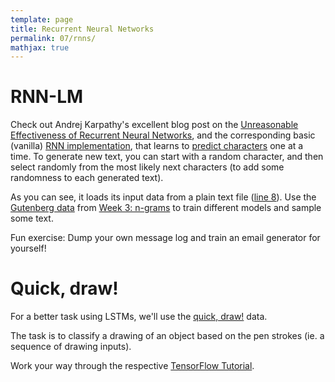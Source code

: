 ```yaml
---
template: page
title: Recurrent Neural Networks
permalink: 07/rnns/
mathjax: true
---
```


# RNN-LM

Check out Andrej Karpathy's excellent blog post on the [Unreasonable Effectiveness of Recurrent Neural Networks](https://karpathy.github.io/2015/05/21/rnn-effectiveness/), and the corresponding basic (vanilla) [RNN implementation](https://gist.github.com/karpathy/d4dee566867f8291f086), that learns to [predict characters](https://karpathy.github.io/2015/05/21/rnn-effectiveness/#character-level-language-models) one at a time.
To generate new text, you can start with a random character, and then select randomly from the most likely next characters (to add some randomness to each generated text).

As you can see, it loads its input data from a plain text file ([line 8](https://gist.github.com/karpathy/d4dee566867f8291f086#file-min-char-rnn-py-L8)).
Use the [Gutenberg data]({{site.baseurl}}/03-ngrams/gutenbergorg.zip) from [Week 3: n-grams]({{site.baseurl}}/03/ngrams) to train different models and sample some text.

Fun exercise: Dump your own message log and train an email generator for yourself!


# Quick, draw! 

For a better task using LSTMs, we'll use the [quick, draw!](https://quickdraw.withgoogle.com/data) data.

The task is to classify a drawing of an object based on the pen strokes (ie. a sequence of drawing inputs).

Work your way through the respective [TensorFlow Tutorial](https://www.tensorflow.org/tutorials/recurrent_quickdraw).

